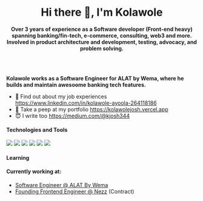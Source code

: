 <!-- ![30 Real Examples Of Blockchain Technology In Practice (1)](https://user-images.githubusercontent.com/6759031/140734194-2f2f30a0-d311-44e5-872d-10657f9c82c7.png) -->

<h1 align="center">Hi there 👋, I'm Kolawole</h1>

<p align="center"><b>Over 3 years of experience as a Software developer (Front-end heavy) spanning banking/fin-tech, e-commerce, consulting, web3 and more. Involved in product architecture and development, testing, advocacy, and problem solving.
 
<br/><br/>
 
Kolawole works as a Software Engineer for ALAT by Wema, where he builds and maintain awesoome banking tech features. </b></p>


- 🤔 Find out about my job experiences https://www.linkedin.com/in/kolawole-ayoola-264118186
- 🥳 Take a peep at my portfolio https://kolawolejosh.vercel.app
- 😇 I write too https://medium.com/@kjosh344


#### Technologies and Tools

<p>
<img src="https://img.shields.io/badge/html5%20-%23E34F26.svg?&style=for-the-badge&logo=html5&logoColor=white"/>
<img src="https://img.shields.io/badge/git%20-%23F05033.svg?&style=for-the-badge&logo=git&logoColor=white"/>
<img src="https://img.shields.io/badge/github%20-%23121011.svg?&style=for-the-badge&logo=github&logoColor=white"/>
<img src="https://img.shields.io/badge/bitbucket%20-%230047B3.svg?&style=for-the-badge&logo=bitbucket&logoColor=white"/>
<img src="https://img.shields.io/badge/firebase%20-%23039BE5.svg?&style=for-the-badge&logo=firebase"/>
<img src="https://img.shields.io/badge/mysql-%2300f.svg?&style=for-the-badge&logo=mysql&logoColor=white"/>
</p>

#### Learning


#### Currently working at:

- [Software Engineer @ ALAT By Wema](https://alat.ng/)
- [Founding Frontend Engineer @ Nezz](https://www.nezzapp.com/) (Contract)

